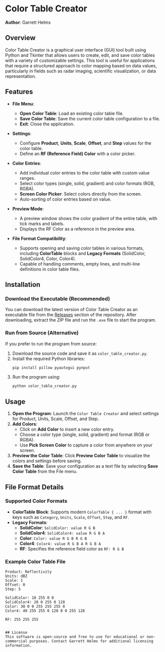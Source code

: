 # Color Table Creator

**Author**: Garrett Helms

## Overview

Color Table Creator is a graphical user interface (GUI) tool built using Python and Tkinter that allows users to create, edit, and save color tables with a variety of customizable settings. This tool is useful for applications that require a structured approach to color mapping based on data values, particularly in fields such as radar imaging, scientific visualization, or data representation.

## Features

- **File Menu**:
  - **Open Color Table**: Load an existing color table file.
  - **Save Color Table**: Save the current color table configuration to a file.
  - **Exit**: Close the application.

- **Settings**:
  - Configure **Product**, **Units**, **Scale**, **Offset**, and **Step** values for the color table.
  - Define an **RF (Reference Field) Color** with a color picker.

- **Color Entries**:
  - Add individual color entries to the color table with custom value ranges.
  - Select color types (single, solid, gradient) and color formats (RGB, RGBA).
  - **Screen Color Picker**: Select colors directly from the screen.
  - Auto-sorting of color entries based on value.

- **Preview Mode**:
  - A preview window shows the color gradient of the entire table, with tick marks and labels.
  - Displays the RF Color as a reference in the preview area.

- **File Format Compatibility**:
  - Supports opening and saving color tables in various formats, including **ColorTable** blocks and **Legacy Formats** (SolidColor, SolidColor4, Color, Color4).
  - Capable of handling comments, empty lines, and multi-line definitions in color table files.

## Installation

### Download the Executable (Recommended)

You can download the latest version of Color Table Creator as an executable file from the [Releases](https://github.com/your-repo/releases) section of the repository. After downloading, extract the ZIP file and run the `.exe` file to start the program.

### Run from Source (Alternative)

If you prefer to run the program from source:

1. Download the source code and save it as `color_table_creator.py`.
2. Install the required Python libraries:
    ```bash
    pip install pillow pyautogui pynput
    ```
3. Run the program using:
    ```bash
    python color_table_creator.py
    ```

## Usage

1. **Open the Program**: Launch the `Color Table Creator` and select settings for Product, Units, Scale, Offset, and Step.
2. **Add Colors**:
   - Click on **Add Color** to insert a new color entry.
   - Choose a color type (single, solid, gradient) and format (RGB or RGBA).
   - Use **Pick Screen Color** to capture a color from anywhere on your screen.
3. **Preview the Color Table**: Click **Preview Color Table** to visualize the colors and settings before saving.
4. **Save the Table**: Save your configuration as a text file by selecting **Save Color Table** from the File menu.

## File Format Details

### Supported Color Formats

- **ColorTable Block**: Supports modern `ColorTable { ... }` format with keys such as `Category`, `Units`, `Scale`, `Offset`, `Step`, and `RF`.
- **Legacy Formats**:
  - **SolidColor**: `SolidColor: value R G B`
  - **SolidColor4**: `SolidColor4: value R G B A`
  - **Color**: `Color: value R G B R G B`
  - **Color4**: `Color4: value R G B A R G B A`
  - **RF**: Specifies the reference field color as `RF: R G B`

### Example Color Table File

```plaintext
Product: Reflectivity
Units: dBZ
Scale: 1
Offset: 0
Step: 5

SolidColor: 10 255 0 0
SolidColor4: 20 0 255 0 128
Color: 30 0 0 255 255 255 0
Color4: 40 255 255 0 128 0 0 255 128

RF: 255 255 255


## License
This software is open-source and free to use for educational or non-commercial purposes. Contact Garrett Helms for additional licensing information.
